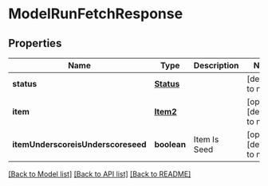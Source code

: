# ModelRunFetchResponse

## Properties
Name | Type | Description | Notes
------------ | ------------- | ------------- | -------------
**status** | [**Status**](Status.md) |  | [default to null]
**item** | [**Item2**](Item2.md) |  | [optional] [default to null]
**itemUnderscoreisUnderscoreseed** | **boolean** | Item Is Seed | [optional] [default to null]

[[Back to Model list]](../README.md#documentation-for-models) [[Back to API list]](../README.md#documentation-for-api-endpoints) [[Back to README]](../README.md)


